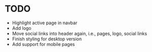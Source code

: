 # TODO

- Highlight active page in navbar
- Add logo
- Move social links into header again, i.e., pages, logo, social links
- Finish styling for desktop version
- Add support for mobile pages

